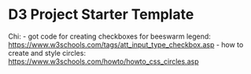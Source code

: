 # D3 Project Starter Template

Chi:
    - got code for creating checkboxes for beeswarm legend: https://www.w3schools.com/tags/att_input_type_checkbox.asp
    - how to create and style circles: https://www.w3schools.com/howto/howto_css_circles.asp
    